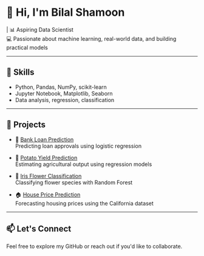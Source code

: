 # 👋 Hi, I'm Bilal Shamoon

 | 📊 Aspiring Data Scientist  
💻 Passionate about machine learning, real-world data, and building practical models

---

## 🔧 Skills
- Python, Pandas, NumPy, scikit-learn
- Jupyter Notebook, Matplotlib, Seaborn
- Data analysis, regression, classification

---

## 🚀 Projects

- 🏦 [Bank Loan Prediction](https://github.com/bshamoon115/Bank-Loan-Prediction)  
  Predicting loan approvals using logistic regression

- 🥔 [Potato Yield Prediction](https://github.com/bshamoon115/Predicting-potato-yields)  
  Estimating agricultural output using regression models

- 🌸 [Iris Flower Classification](https://github.com/bshamoon115/Iris-Flower-Classification)  
  Classifying flower species with Random Forest

- 🏠 [House Price Prediction](https://github.com/bshamoon115/House-Price-Prediction)  
  Forecasting housing prices using the California dataset

---

## 📫 Let's Connect
Feel free to explore my GitHub or reach out if you'd like to collaborate.
